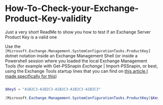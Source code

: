 # How-To-Check-your-Exchange-Product-Key-validity
Just a very short ReadMe to show you how to test if an Exchange Server Product Key is a valid one

Use the ```[Microsoft.Exchange.Management.SystemConfigurationTasks.ProductKey]``` dotnet notation inside an Exchange Management Shell (or inside a Powershell session where you loaded the local Exchange Management Tools (for example with Get-PSSnapin *Exchange* | Import-PSSnapin, or best, using the Exchange Tools startup lines that you can find on [this article I made specifically for this](https://docs.microsoft.com/en-us/archive/blogs/samdrey/how-to-load-exchange-management-shell-into-powershell-ise-2))

```powershell

$Key5 = "A1B2C3-A1B2C3-A1B2C3-A1B2C3-A1B2C3"

[Microsoft.Exchange.Management.SystemConfigurationTasks.ProductKey]$Key5

```
